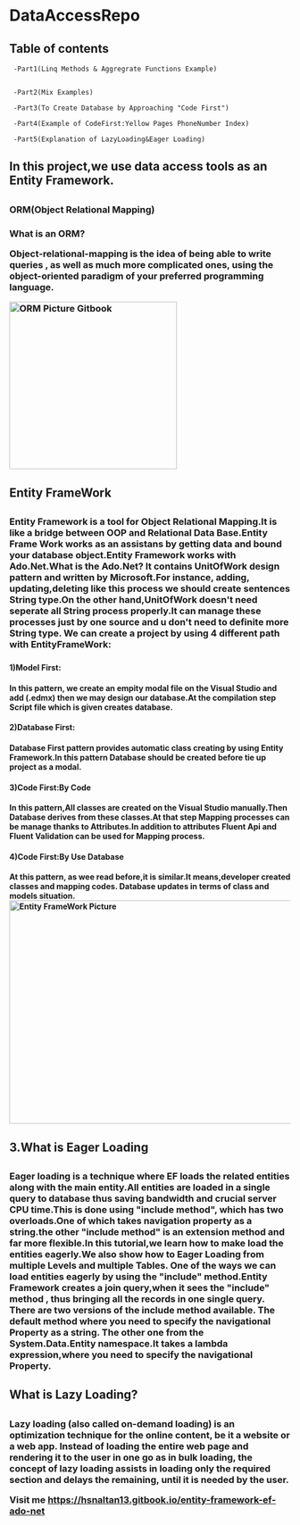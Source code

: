 # DataAccessRepo

<h2> Table of contents</h2>

     -Part1(Linq Methods & Aggregrate Functions Example)
    
  
     -Part2(Mix Examples)
  
     -Part3(To Create Database by Approaching "Code First")
  
     -Part4(Example of CodeFirst:Yellow Pages PhoneNumber Index)
     
     -Part5(Explanation of LazyLoading&Eager Loading)


<h2>In this project,we use data access tools as an Entity Framework.<h2>
<h3>ORM(Object Relational Mapping)<h3>
What is an ORM?
<p>Object-relational-mapping is the idea of being able to write queries , as well as much more complicated ones, using the object-oriented paradigm of your preferred programming language.</p>
  
  
  
  
<img src="https://gblobscdn.gitbook.com/assets%2F-MNrO0PWI5eVuZV2v0d3%2F-MNrO5Gb0R_STPJqJkZL%2F-MNrStUhK7YPK2nwYkEZ%2FEntity-Framework-Architecture.png?alt=media&token=ab476d27-f58f-466f-be2e-45c3a2cae91c" title="ORM Picture Gitbook " width="300" height="300">



<h2>Entity FrameWork<h2>
<h3><p>Entity Framework is a tool for Object Relational Mapping.It is like a bridge between OOP and Relational Data Base.Entity Frame Work works as an assistans by getting data and bound your database object.Entity Framework works with Ado.Net.What is the Ado.Net? 
It contains UnitOfWork design pattern and written by Microsoft.For instance, adding, updating,deleting like this process we should create sentences String type.On the other hand,UnitOfWork doesn't need seperate all String process properly.It can manage these processes just by one source and u don't need to definite more String type.
We can create a project by using 4 different path with EntityFrameWork:</p><h3>

<h4>1)Model First:<h4>
In this pattern, we create an empity modal file on the Visual Studio and add (.edmx) then we may design our database.At the compilation step Script file which is given creates database.
<h4>2)Database First:<h4>
Database First pattern provides automatic class creating by using Entity Framework.In this pattern Database should be created before tie up project as a modal.
<h4>3)Code First:By Code<h4>
In this pattern,All classes are created on the Visual Studio manually.Then Database derives from these classes.At that step Mapping processes can be manage thanks to Attributes.In addition to attributes Fluent Api and Fluent Validation can be used for Mapping process.
<h4>4)Code First:By Use Database<h4>
At this pattern, as wee read before,it is similar.It means,developer created classes and mapping codes.
Database updates in terms of class and models situation.






<img src="https://gblobscdn.gitbook.com/assets%2F-MNrO0PWI5eVuZV2v0d3%2F-MNrO5Gb0R_STPJqJkZL%2F-MNrW5-06-anPuyPSOXt%2F0_piJQgBv6DUDdtx_l%20(1).png?alt=media&token=5f22764f-4244-4471-abcd-94b9e1693425"  title="Entity FrameWork Picture" width="600" height="400">



<h2>3.What is Eager Loading<h2>
  <h3><p>Eager loading is a technique where EF loads the related entities along with the main entity.All entities are loaded in a single query to database thus saving bandwidth and crucial server CPU time.This is done using "include method", which has two overloads.One of which takes navigation property as a string.the other "include method" is an extension method and far more flexible.In this tutorial,we learn how to make load the entities eagerly.We also show how to Eager Loading from multiple Levels and multiple Tables.  
        One of the ways we can load entities eagerly by using the "include" method.Entity Framework creates a join query,when it sees the "include" method , thus bringing all the records in one single query.
        There are two versions of the include method available. The default method where you need to specify the navigational Property as a string.
         The other one from the System.Data.Entity namespace.It takes a lambda expression,where you need to specify the navigational Property.</p>
    
    
<h2>What is Lazy Loading?<h2>
  
<h3><p>Lazy loading (also called on-demand loading) is an optimization technique for the online content, be it a website or a web app.
Instead of loading the entire web page and rendering it to the user in one go as in bulk loading, the concept of lazy loading assists in loading only the required section and delays the remaining, until it is needed by the user.</p>
     
Visit me
https://hsnaltan13.gitbook.io/entity-framework-ef-ado-net 
